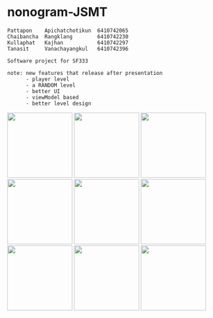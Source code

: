 # nonogram-JSMT
```
Pattapon    Apichatchotikun  6410742065
Chaibancha  Rangklang        6410742230
Kullaphat   Kajhan           6410742297
Tanasit     Vanachayangkul   6410742396

Software project for SF333

note: new features that release after presentation
      - player level
      - a RANDOM level
      - better UI
      - viewModel based
      - better level design
```
<img src = "https://github.com/kullph/fullnonogram/assets/86610859/2cfb087b-7bbb-4825-b237-317af104ce24" width = '150'>
<img src = "https://github.com/kullph/fullnonogram/assets/86610859/ec86014f-8382-406b-a5d0-637215b12a0c" width = '150'>
<img src = "https://github.com/kullph/fullnonogram/assets/86610859/e4b16c9b-8d6c-4265-a0c5-a8ddc7094a48" width = '150'>
<img src = "https://github.com/kullph/fullnonogram/assets/86610859/3772bf1b-d11f-46ba-aee8-ec1c03255680" width = '150'>
<img src = "https://github.com/kullph/fullnonogram/assets/86610859/8bed3f5d-7f17-4d45-9a7f-8f55a5fa6d59" width = '150'>
<img src = "https://github.com/kullph/fullnonogram/assets/86610859/a894890e-116f-48f0-9327-eedb55fb10e8" width = '150'>
<img src = "https://github.com/kullph/fullnonogram/assets/86610859/b4df18ee-2e46-4738-96d2-74e200deab52" width = '150'>
<img src = "https://github.com/kullph/fullnonogram/assets/86610859/28047dff-f28a-4409-9f49-7e2b3b162bf3" width = '150'>
<img src = "https://github.com/kullph/fullnonogram/assets/86610859/ba0d0421-4900-4b2f-b9d9-1485bf1fb35b" width = '150'>

